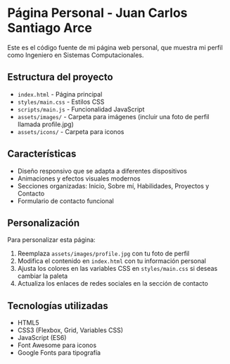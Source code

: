 # Página Personal - Juan Carlos Santiago Arce

Este es el código fuente de mi página web personal, que muestra mi perfil como Ingeniero en Sistemas Computacionales.

## Estructura del proyecto

- `index.html` - Página principal
- `styles/main.css` - Estilos CSS
- `scripts/main.js` - Funcionalidad JavaScript
- `assets/images/` - Carpeta para imágenes (incluir una foto de perfil llamada profile.jpg)
- `assets/icons/` - Carpeta para iconos

## Características

- Diseño responsivo que se adapta a diferentes dispositivos
- Animaciones y efectos visuales modernos
- Secciones organizadas: Inicio, Sobre mí, Habilidades, Proyectos y Contacto
- Formulario de contacto funcional

## Personalización

Para personalizar esta página:

1. Reemplaza `assets/images/profile.jpg` con tu foto de perfil
2. Modifica el contenido en `index.html` con tu información personal
3. Ajusta los colores en las variables CSS en `styles/main.css` si deseas cambiar la paleta
4. Actualiza los enlaces de redes sociales en la sección de contacto

## Tecnologías utilizadas

- HTML5
- CSS3 (Flexbox, Grid, Variables CSS)
- JavaScript (ES6)
- Font Awesome para iconos
- Google Fonts para tipografía